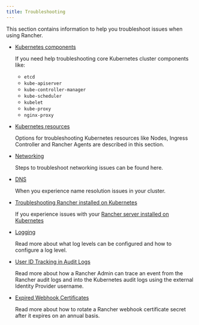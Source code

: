 ```yaml
---
title: Troubleshooting
---
```


This section contains information to help you troubleshoot issues when using Rancher.

- [Kubernetes components](pages-for-subheaders/kubernetes-components.md)

    If you need help troubleshooting core Kubernetes cluster components like:
    * `etcd`
    * `kube-apiserver`
    * `kube-controller-manager`
    * `kube-scheduler`
    * `kubelet`
    * `kube-proxy`
    * `nginx-proxy`

- [Kubernetes resources](troubleshooting/other-troubleshooting-tips/kubernetes-resources.md)

    Options for troubleshooting Kubernetes resources like Nodes, Ingress Controller and Rancher Agents are described in this section.

- [Networking](troubleshooting/other-troubleshooting-tips/networking.md)

    Steps to troubleshoot networking issues can be found here.

- [DNS](troubleshooting/other-troubleshooting-tips/dns.md)

    When you experience name resolution issues in your cluster.

- [Troubleshooting Rancher installed on Kubernetes](troubleshooting/other-troubleshooting-tips/rancher-ha.md)

    If you experience issues with your [Rancher server installed on Kubernetes](pages-for-subheaders/install-upgrade-on-a-kubernetes-cluster.md)

- [Logging](troubleshooting/other-troubleshooting-tips/logging.md)

    Read more about what log levels can be configured and how to configure a log level.

- [User ID Tracking in Audit Logs](troubleshooting/other-troubleshooting-tips/user-id-tracking-in-audit-logs.md)

    Read more about how a Rancher Admin can trace an event from the Rancher audit logs and into the Kubernetes audit logs using the external Identity Provider username.

- [Expired Webhook Certificates](troubleshooting/other-troubleshooting-tips/expired-webhook-certificate-rotation.md)

    Read more about how to rotate a Rancher webhook certificate secret after it expires on an annual basis.
